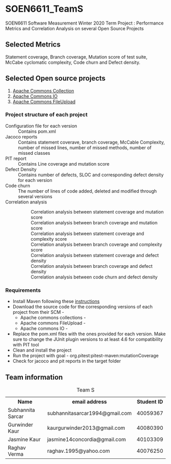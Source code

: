 # SOEN6611_TeamS
SOEN6611 Software Measurement Winter 2020 Term Project : Performance Metrics and Correlation Analysis on several Open Source Projects



## Selected Metrics
Statement coverage, Branch coverage, Mutation score of test suite, McCabe cyclomatic complexity, Code churn and Defect density.

## Selected Open source projects
<ol>
  <li><a href = https://github.com/apache/commons-collections>Apache Commons Collection</a></li>
  <li><a href = https://github.com/apache/commons-io>Apache Commons IO</a></li>
  <li><a href = https://gitbox.apache.org/repos/asf?p=commons-fileupload.git;a=tags>Apache Commons FileUpload</a></li>
  </ol>
 
### Project structure of each project 
<dl>
  <dt>Configuration file for each version</dt>
  <dd>Contains pom.xml</dd>
  <dt>Jacoco reports<dt>
  <dd>Contains statement coverave, branch coverage, McCable Complexity, number of missed lines, number of missed methods, number of missed classes</dd>
  <dt>PIT report</dt>
  <dd>Contains Line coverage and mutation score</dd>
  <dt>Defect Density</dt>
  <dd>Contains number of defects, SLOC and corresponding defect density for each version</dd>
  <dt>Code churn</dt>
  <dd>The number of lines of code added, deleted and modified through several versions</dd>
  <dt>Correlation analysis</dt>
  <dd>
    <dl>
      <dd>Correlation analysis between statement coverage and mutation score</dd>
      <dd>Correlation analysis between branch coverage and mutation score</dd>
      <dd>Correlation analysis between statement coverage and complexity score</dd>
      <dd>Correlation analysis between branch coverage and complexity score</dd>
      <dd>Correlation analysis between statement coverage and defect density</dd>
      <dd>Correlation analysis between branch coverage and defect density</dd>
      <dd>Correlation analysis between code churn and defect density</dd>
    </dl>
  </dd>
  </dl>

### Requirements
<ul>
  <li>Install Maven following these <a href = "http://maven.apache.org/install.html">instructions</a></li>
  <li>Download the source code for the corresponding versions of each project from their SCM - 
    <ul>
      <li>Apache commons collections - </li>
      <li>Apache commons FileUpload - </li>
      <li>Apache commons IO - </li>
    </ul>
  </li>
  <li>Replace the pom.xml files with the ones provided for each version. Make sure to change the JUnit plugin versions to at least 4.6 for compatibility with PIT tool</li>
  <li>Clean and install the project</li>
  <li>Run the project with goal - org.pitest:pitest-maven:mutationCoverage</li>
  <li>Check for jacoco and pit reports in the target folder</li>
</ul>

## Team information
<table>
  <caption>Team S</caption>
  <tr>
    <th>Name</th>
    <th>email address</th>
    <th>Student ID</th>
  </tr>
  <tr>
    <td>Subhannita Sarcar</td>
    <td>subhannitasarcar1994@gmail.com</td>
    <td>40059367</td>
  </tr>
  <tr>
    <td>Gurwinder Kaur</td>
    <td>kaurgurwinder2013@gmail.com</td>
    <td>40080390</td>
  </tr>
  <tr>
    <td>Jasmine Kaur</td>
    <td>jasmine14concordia@gmail.com</td>
    <td>40103309</td>
  </tr>
  <tr>
    <td>Raghav Verma</td>
    <td>raghav.1995@yahoo.com</td>
    <td>40076250</td>
  </tr>
  </table>
